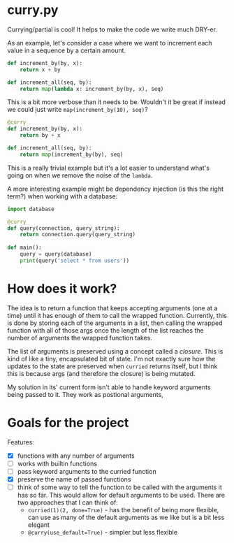 # curry.py

Currying/partial is cool! It helps to make the code we write much DRY-er.

As an example, let's consider a case where we want to increment each value in a sequence by a certain amount.

```python
def increment_by(by, x):
    return x + by

def increment_all(seq, by):
    return map(lambda x: increment_by(by, x), seq)
```

This is a bit more verbose than it needs to be. Wouldn't it be great if instead we could just write `map(increment_by(10), seq)`?

```python
@curry
def increment_by(by, x):
    return by + x

def increment_all(seq, by):
    return map(increment_by(by), seq)
```

This is a really trivial example but it's a lot easier to understand what's going on when we remove the noise of the `lambda`.

A more interesting example might be dependency injection (is this the right term?) when working with a database:

```python
import database

@curry
def query(connection, query_string):
    return connection.query(query_string)
    
def main():
    query = query(database)
    print(query('select * from users'))
```

# How does it work?

The idea is to return a function that keeps accepting arguments (one at a time) until it has enough of them to call the wrapped function. Currently, this is done by storing each of the arguments in a list, then calling the wrapped function with all of those args once the length of the list reaches the number of arguments the wrapped function takes.

The list of arguments is preserved using a concept called a _closure_. This is kind of like a tiny, encapsulated bit of state. I'm not exactly sure how the updates to the state are preserved when `curried` returns itself, but I think this is because args (and therefore the closure) is being mutated.

My solution in its' current form isn't able to handle keyword arguments being passed to it. They work as postional arguments, 

# Goals for the project

Features:
* [x] functions with any number of arguments
* [ ] works with builtin functions
* [ ] pass keyword arguments to the curried function
* [x] preserve the name of passed functions
* [ ] think of some way to tell the function to be called with the arguments it has so far. This would allow for default arguments to be used. There are two approaches that I can think of:
  * `curried(1)(2, done=True)` - has the benefit of being more flexible, can use as many of the default arguments as we like but is a bit less elegant
  * `@curry(use_default=True)` - simpler but less flexible
